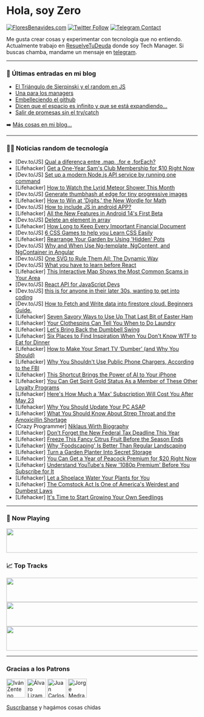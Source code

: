 # Hola, soy Zero

[![FloresBenavides.com](https://img.shields.io/website?down_message=oops&label=MiBlog&style=for-the-badge&up_message=online&url=https%3A%2F%2Ffloresbenavides.com)](https://floresbenavides.com) [![Twitter Follow](https://img.shields.io/twitter/follow/ZeroDragon?color=%231DA1F2&label=Follow&logo=twitter&logoColor=ffffff&style=for-the-badge)](https://twitter.com/zerodragon) [![Telegram Contact](https://img.shields.io/badge/escr%C3%ADbeme-ZeroDragon-%2326A5E4?style=for-the-badge&logo=telegram)](https://t.me/zerodragon)

Me gusta crear cosas y experimentar con tecnología que no entiendo.
Actualmente trabajo en [ResuelveTuDeuda](http://github.com/resuelve) donde soy Tech Manager.
Si buscas chamba, mandame un mensaje en [telegram](https://t.me/zerodragon).

---

### 📕 Últimas entradas en mi blog
<!-- BLOG-POST-LIST:START -->
- [El Triángulo de Sierpinski y el random en JS](https://floresbenavides.com/el-triangulo-de-sierpinski-y-el-random-en-js/)
- [Una para los managers](https://floresbenavides.com/una-para-los-managers/)
- [Embelleciendo el github](https://floresbenavides.com/embelleciendo-el-github/)
- [Dicen que el espacio es infinito y que se está expandiendo…](https://floresbenavides.com/dicen-que-el-espacio-es-infinito-y-que-se-esta-expandiendo/)
- [Salir de promesas sin el try/catch](https://floresbenavides.com/salir-de-promesas-sin-el-try-catch/)
<!-- BLOG-POST-LIST:END -->

➡️ [Más cosas en mi blog...](https://floresbenavides.com)

---

### 👨‍💻 Noticias random de tecnología
<!-- TECH-POSTS:START -->
- [Dev.to/JS] [Qual a diferença entre .map, .for e .forEach?](https://dev.to/eliasgabriel1/qual-a-diferenca-entre-map-for-e-foreach-20ok)
- [Lifehacker] [Get a One-Year Sam&#39;s Club Membership for $10 Right Now](https://lifehacker.com/get-a-one-year-sams-club-membership-for-10-right-now-1850333329)
- [Dev.to/JS] [Set up a modern Node.js API service by running one command](https://dev.to/jinnatul/set-up-a-modern-nodejs-api-service-by-running-one-command-28bm)
- [Lifehacker] [How to Watch the Lyrid Meteor Shower This Month](https://lifehacker.com/how-to-watch-the-lyrid-meteor-shower-this-month-1850333564)
- [Dev.to/JS] [Generate thumbhash at edge for tiny progressive images](https://dev.to/bryce/generate-thumbhash-at-edge-for-tiny-progressive-images-282h)
- [Lifehacker] [How to Win at &#39;Digits,&#39; the New Wordle for Math](https://lifehacker.com/how-to-win-at-digits-the-new-wordle-for-math-1850333000)
- [Dev.to/JS] [How to include JS in android APP?](https://dev.to/sirhh01/how-to-include-js-in-android-app-5h5o)
- [Lifehacker] [All the New Features in Android 14&#39;s First Beta](https://lifehacker.com/all-the-new-features-in-android-14s-first-beta-1850332344)
- [Dev.to/JS] [Delete an element in array](https://dev.to/pnishant23/delete-an-element-in-array-1pk4)
- [Lifehacker] [How Long to Keep Every Important Financial Document](https://lifehacker.com/how-long-to-keep-every-important-financial-document-1850328770)
- [Dev.to/JS] [6 CSS Games to help you Learn CSS Easily](https://dev.to/jon_snow789/6-css-games-to-help-you-learn-css-easily-4m3i)
- [Lifehacker] [Rearrange Your Garden by Using &#39;Hidden&#39; Pots](https://lifehacker.com/rearrange-your-garden-by-using-hidden-pots-1850327240)
- [Dev.to/JS] [Why and When Use Ng-template, NgContent, and NgContainer in Angular](https://dev.to/danywalls/why-and-when-use-ng-template-ngcontent-and-ngcontainer-in-angular-2kho)
- [Dev.to/JS] [One SVG to Rule Them All: The Dynamic Way](https://dev.to/andreasbergstrom/one-svg-to-rule-them-all-the-dynamic-way-57k2)
- [Dev.to/JS] [What you have to learn before React](https://dev.to/nicozerpa/what-you-have-to-learn-before-react-1pi7)
- [Lifehacker] [This Interactive Map Shows the Most Common Scams in Your Area](https://lifehacker.com/this-interactive-map-shows-the-most-common-scams-in-you-1850325327)
- [Dev.to/JS] [React API for JavaScript Devs](https://dev.to/vivekalhat/react-api-for-javascript-devs-8d4)
- [Dev.to/JS] [this is for anyone in their later 30s, wanting to get into coding](https://dev.to/mcwhopper63/this-is-for-anyone-in-their-later-30s-wanting-to-get-into-coding-1182)
- [Dev.to/JS] [How to Fetch and Write data into firestore cloud. Beginners Guide.](https://dev.to/isreal/how-to-fetch-and-write-data-into-firestore-cloud-beginners-guide-4jce)
- [Lifehacker] [Seven Savory Ways to Use Up That Last Bit of Easter Ham](https://lifehacker.com/seven-savory-ways-to-use-up-that-last-bit-of-easter-ham-1850328105)
- [Lifehacker] [Your Clothespins Can Tell You When to Do Laundry](https://lifehacker.com/your-clothespins-can-tell-you-when-to-do-laundry-1850327313)
- [Lifehacker] [Let&#39;s Bring Back the Dumbbell Swing](https://lifehacker.com/lets-bring-back-the-dumbbell-swing-1850328581)
- [Lifehacker] [Six Places to Find Inspiration When You Don&#39;t Know WTF to Eat for Dinner](https://lifehacker.com/six-places-to-find-inspiration-when-you-dont-know-wtf-t-1850328218)
- [Lifehacker] [How to Make Your Smart TV ‘Dumber’ &lpar;and Why You Should&rpar;](https://lifehacker.com/how-to-make-your-smart-tv-dumber-and-why-you-should-1850327166)
- [Lifehacker] [Why You Shouldn&#39;t Use Public Phone Chargers, According to the FBI](https://lifehacker.com/why-you-shouldnt-use-public-phone-chargers-according-t-1850323960)
- [Lifehacker] [This Shortcut Brings the Power of AI to Your iPhone](https://lifehacker.com/this-shortcut-brings-the-power-of-ai-to-your-iphone-1850322394)
- [Lifehacker] [You Can Get Spirit Gold Status As a Member of These Other Loyalty Programs](https://lifehacker.com/you-can-get-spirit-gold-status-as-a-member-of-these-oth-1850330147)
- [Lifehacker] [Here&#39;s How Much a &#39;Max&#39; Subscription Will Cost You After May 23](https://lifehacker.com/heres-how-much-a-max-subscription-will-cost-you-after-m-1850329419)
- [Lifehacker] [Why You Should Update Your PC ASAP](https://lifehacker.com/why-you-should-update-your-pc-asap-1850327315)
- [Lifehacker] [What You Should Know About Strep Throat and the Amoxicillin Shortage](https://lifehacker.com/what-you-should-know-about-strep-throat-and-the-amoxici-1850325262)
- [Crazy Programmer] [Niklaus Wirth Biography](https://www.thecrazyprogrammer.com/2023/04/niklaus-wirth-biography.html)
- [Lifehacker] [Don&#39;t Forget the New Federal Tax Deadline This Year](https://lifehacker.com/dont-forget-the-new-federal-tax-deadline-this-year-1850325399)
- [Lifehacker] [Freeze This Fancy Citrus Fruit Before the Season Ends](https://lifehacker.com/freeze-this-fancy-citrus-fruit-before-the-season-ends-1850325665)
- [Lifehacker] [Why &#39;Foodscaping&#39; Is Better Than Regular Landscaping](https://lifehacker.com/why-foodscaping-is-better-than-regular-landscaping-1850323854)
- [Lifehacker] [Turn a Garden Planter Into Secret Storage](https://lifehacker.com/turn-a-garden-planter-into-secret-storage-1850323898)
- [Lifehacker] [You Can Get a Year of Peacock Premium for $20 Right Now](https://lifehacker.com/you-can-get-a-year-of-peacock-premium-for-20-right-now-1850324923)
- [Lifehacker] [Understand YouTube&#39;s New &#39;1080p Premium&#39; Before You Subscribe for It](https://lifehacker.com/understand-youtubes-new-1080p-premium-before-you-subscr-1850323235)
- [Lifehacker] [Let a Shoelace Water Your Plants for You](https://lifehacker.com/let-a-shoelace-water-your-plants-for-you-1850323984)
- [Lifehacker] [The Comstock Act Is One of America&#39;s Weirdest and Dumbest Laws](https://lifehacker.com/the-comstock-act-is-one-of-americas-weirdest-and-dumbes-1850323620)
- [Lifehacker] [It&#39;s Time to Start Growing Your Own Seedlings](https://lifehacker.com/its-time-to-start-growing-your-own-seedlings-1850320150)<!-- TECH-POSTS:END -->

---

### 🎵 Now Playing
<a href="https://spotify-now-playing-dun.vercel.app/now-playing?open"><img src="https://spotify-now-playing-dun.vercel.app/now-playing" width="540" height="64"></a>

### 📈 Top Tracks
<a href="https://spotify-now-playing-dun.vercel.app/top-tracks?i=1&open"><img src="https://spotify-now-playing-dun.vercel.app/top-tracks?i=1" width="540" height="64"></a>
<a href="https://spotify-now-playing-dun.vercel.app/top-tracks?i=2&open"><img src="https://spotify-now-playing-dun.vercel.app/top-tracks?i=2" width="540" height="64"></a>
<a href="https://spotify-now-playing-dun.vercel.app/top-tracks?i=3&open"><img src="https://spotify-now-playing-dun.vercel.app/top-tracks?i=3" width="540" height="64"></a>

---

### Gracias a los Patrons
[<img src="https://avatars.githubusercontent.com/u/243380?v=4" alt="Iván Zenteno" width="50px">](https://github.com/k001) [<img src="https://avatars.githubusercontent.com/u/19955639?v=4" alt="Álvaro Lizama" width="50px">](https://github.com/alvarolizama) [<img src="https://avatars.githubusercontent.com/u/2718753?v=4" alt="Juan Carlos Ruiz" width="50px">](https://github.com/JuanCrg90) [<img src="https://avatars.githubusercontent.com/u/37025?v=4" alt="Jorge Medrano" width="50px">](https://github.com/h1pp1e) 

[Suscríbanse](https://www.patreon.com/zerodragon) y hagámos cosas chidas
